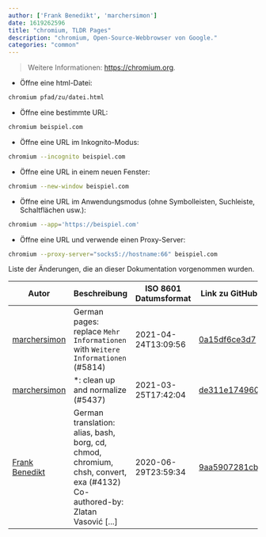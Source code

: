 ```yaml
---
author: ['Frank Benedikt', 'marchersimon']
date: 1619262596
title: "chromium, TLDR Pages"
description: "chromium, Open-Source-Webbrowser von Google."
categories: "common"
---
```

> Weitere Informationen: <https://chromium.org>.

- Öffne eine html-Datei:

```bash
chromium pfad/zu/datei.html
```

- Öffne eine bestimmte URL:

```bash
chromium beispiel.com
```

- Öffne eine URL im Inkognito-Modus:

```bash
chromium --incognito beispiel.com
```

- Öffne eine URL in einem neuen Fenster:

```bash
chromium --new-window beispiel.com
```

- Öffne eine URL im Anwendungsmodus (ohne Symbolleisten, Suchleiste, Schaltflächen usw.):

```bash
chromium --app='https://beispiel.com'
```

- Öffne eine URL und verwende einen Proxy-Server:

```bash
chromium --proxy-server="socks5://hostname:66" beispiel.com
```
Liste der Änderungen, die an dieser Dokumentation vorgenommen wurden.


Autor | Beschreibung | ISO 8601 Datumsformat | Link zu GitHub
------|-----|-----|-----
[marchersimon](mailto:50295997+marchersimon@users.noreply.github.com) | German pages: replace `Mehr Informationen` with `Weitere Informationen` (#5814) | 2021-04-24T13:09:56 | [0a15df6ce3d7](https://github.com/tldr-pages/tldr/commit/0a15df6ce3d790b71b8fa4ae2e8befe0ed0806c7)
[marchersimon](mailto:50295997+marchersimon@users.noreply.github.com) | *: clean up and normalize (#5437) | 2021-03-25T17:42:04 | [de311e174960](https://github.com/tldr-pages/tldr/commit/de311e17496083a7f805793ef228995ecc7e8c97)
[Frank Benedikt](mailto:63481435+FrankBG67@users.noreply.github.com) | German translation: alias, bash, borg, cd, chmod, chromium, chsh, convert, exa (#4132) Co-authored-by: Zlatan Vasović [...] | 2020-06-29T23:59:34 | [9aa5907281cb](https://github.com/tldr-pages/tldr/commit/9aa5907281cbaa7a0ee08b5c330c660d779282c7)

